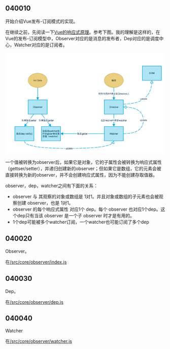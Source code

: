 ## 040010
开始介绍Vue发布-订阅模式的实现。

在继续之前，先阅读一下[Vue的响应式原理](https://cn.vuejs.org/v2/guide/reactivity.html#%E5%A6%82%E4%BD%95%E8%BF%BD%E8%B8%AA%E5%8F%98%E5%8C%96)。参考下图。我的理解是这样的，在Vue的发布-订阅模型中，Observer对应的是消息的发布者，Dep对应的是调度中心，Watcher对应的是订阅者。

![](./_images/Vue发布-订阅模式.png)


一个值被转换为observer后，如果它是对象，它的子属性会被转换为响应式属性（gettser/setter），并递归创建新的observer；但如果它是数组，它的元素会被直接转换为新的observer，并不会创建响应式属性，因为不能创建存取值器。

observer，dep，watcher之间有下面的关系：
* observer 与 其观察的对象或数组是 1对1。并且对象或数组的子元素也会被观察创建 observer，也是 1对1。
* observer 的每个响应式属性 对应1个 dep。每个 observer 也对应1个dep。这个dep只有当该 observer 是一个子 observer 时才是有用的。
* 1个dep可能被多个watcher订阅，一个watcher也可能订阅了多个dep

## 040020
Observer。

在[/src/core/observer/index.js](../src/core/observer/index.js)

## 040030
Dep。

在[/src/core/observer/dep.js](../src/core/observer/dep.js)

## 040040
Watcher

在[/src/core/observer/watcher.js](../src/core/observer/watcher.js)